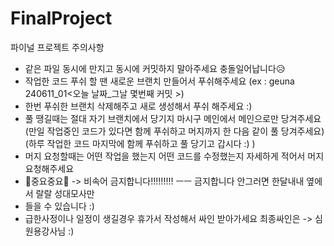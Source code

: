 # FinalProject
파이널 프로젝트
주의사항 
- 같은 파일 동시에 만지고 동시에 커밋하지 말아주세요 충돌일어납니다😥
- 작업한 코드 푸쉬 할 땐 새로운 브랜치 만들어서 푸쉬해주세요
  (ex : geuna 240611_01<오늘 날짜_그날 몇번째 커밋 >)
- 한번 푸쉬한 브랜치 삭제해주고 새로 생성해서 푸쉬 해주세요 :)
- 풀 땡길때는 절대 자기 브랜치에서 당기지 마시구 메인에서 메인으로만 당겨주세요
  (만일 작업중인 코드가 있다면 함께 푸쉬하고 머지까지 한 다음 같이 풀 당겨주세요)
  (하루 작업한 코드 마지막에 함께 푸쉬하고 풀 당기고 갑시다 :) )
- 머지 요청할때는 어떤 작업을 했는지 어떤 코드를 수정했는지 자세하게 적어서 머지 요청해주세요
- 👻중요중요👻 -> 비속어 금지합니다!!!!!!!!! ㅡㅡ 금지합니다 안그러면 한달내내 옆에서 랄랄 성대모사만
- 들을 수 있습니다 :)
- 급한사정이나 일정이 생길경우 휴가서 작성해서 싸인 받아가세요 최종싸인은 -> 심원용강사님 :)
  

